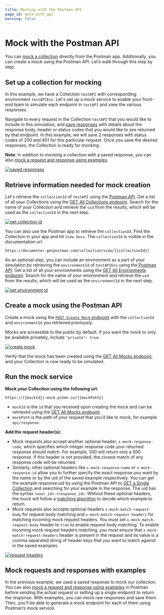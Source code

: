 ```yaml
---
title: Mocking with the Postman API
page_id: mock_with_api
warning: false
---
```


# Mock with the Postman API

You can [mock a collection](/postman/mock_servers/setting_up_mock.md) directly from the Postman app. Additionally, you can create a mock using the Postman API. Let’s walk through this step by step.

## Set up a collection for mocking

In this example, we have a Collection `testAPI` with corresponding environment `testAPIEnv`. Let's set up a mock service to enable your front-end team to simulate each endpoint in `testAPI` and view the various responses.

Navigate to every request in the Collection `testAPI` that you would like to include in this simulation, and [save responses](/postman/sending_api_requests/responses.md) with details about the response body, header or status codes that you would like to see returned by that endpoint. In this example, we will save 2 responses with status codes of 200 and 401 for this particular request. Once you save the desired responses, the Collection is ready for mocking.

**Note**: In addition to mocking a collection with a saved response, you can also [mock a request and response using examples](/postman/collections/examples.md).

[![saved responses](https://s3.amazonaws.com/postman-static-getpostman-com/postman-docs/WS-mock-PM-API67.png)](https://s3.amazonaws.com/postman-static-getpostman-com/postman-docs/WS-mock-PM-API67.png)

## Retrieve information needed for mock creation

Let's retrieve the `collectionId` of `testAPI` using the [Postman API](https://api.getpostman.com/). Get a list of all your Collections using the [GET All Collections endpoint](https://docs.api.getpostman.com/#3190c896-4216-a0a3-aa38-a041d0c2eb72). Search for the name of your Collection and retrieve the `uid` from the results, which will be used as the `collectionId` in the next step.

[![get collection id](https://s3.amazonaws.com/postman-static-getpostman-com/postman-docs/WS-get-info-46.png)](https://s3.amazonaws.com/postman-static-getpostman-com/postman-docs/WS-get-info-46.png)

You can also use the Postman app to retrieve the `collectionId`. Find the Collection in your app and hit `View Docs`. The `collectionId` is visible in the documentation url:

```text
https://documenter.getpostman.com/collection/view/{{collectionId}}
```

As an optional step, you can include an environment as a part of your simulation by retrieving the `environmentId` of `testAPIEnv` using the [Postman API](https://api.getpostman.com/). Get a list of all your environments using the [GET All Environments endpoint](https://docs.api.getpostman.com/#d26bd079-e3e1-aa08-7e21-66f55df99351). Search for the name of your environment and retrieve the `uid` from the results, which will be used as the `environmentId` in the next step.

[![get environment id](https://s3.amazonaws.com/postman-static-getpostman-com/postman-docs/WS-get-info-46.png)](https://s3.amazonaws.com/postman-static-getpostman-com/postman-docs/WS-get-info-46.png)

## Create a mock using the Postman API

Create a mock using the [`POST Create Mock` endpoint](https://docs.api.getpostman.com/#a54b358e-2686-bb4e-15c6-125b23776593) with the `collectionId` and `environmentId` you retrieved previously.

Mocks are accessible to the public by default. If you want the mock to only be available privately, include `"private": true`.

[![create mock](https://s3.amazonaws.com/postman-static-getpostman-com/postman-docs/WS-creaste-mock34.png)](https://s3.amazonaws.com/postman-static-getpostman-com/postman-docs/WS-creaste-mock34.png)

Verify that the mock has been created using the [GET All Mocks endpoint](https://docs.api.getpostman.com/#018b5d62-f6fc-f752-597e-c1eb4bb98d24), and your Collection is now ready to be simulated.

## Run the mock service

**Mock your Collection using the following url:**

```text
https://{{mockId}}.mock.pstmn.io/{{mockPath}}
```

* `mockId` is the `id` that you received upon creating the mock and can be retrieved using the [GET All Mocks endpoint](https://docs.api.getpostman.com/#018b5d62-f6fc-f752-597e-c1eb4bb98d24).
* `mockPath` is the path of your request that you’d like to mock, for example `api/response`.

**Add the request header\(s\):**

* Mock requests also accept another optional header, `x-mock-response-code`, which specifies which integer response code your returned response should match. For example, 500 will return only a 500 response. If this header is not provided, the closest match of any response code will be returned.
* Similarly, other optional headers like `x-mock-response-name` or `x-mock-response-id` allow you to further specify the exact response you want by the name or by the uid of the saved example respectively. You can get the example response uid by using the Postman API to [GET a Single Collection](https://docs.api.getpostman.com/#647806d5-492a-eded-1df6-6529b5dc685c) and searching for your example in the response. The uid has the syntax `<user_id>-<response_id>`. Without these optional headers, the mock will follow a [matching algorithm](/postman/mock_servers/matching_algorithm.md) to decide which example to return.
* Mock requests also accepts optional headers `x-mock-match-request-body` for request body matching and `x-mock-match-request-headers` for matching incoming mock request headers. You must set `x-mock-match-request-body` header to `true` to enable request body matching. To enable incoming mock request headers matching, you must ensure that `x-mock-match-request-headers` header is present in the request and its value is a comma separated string of header keys that you want to match against in the saved examples.

[![request headers](https://s3.amazonaws.com/postman-static-getpostman-com/postman-docs/WS-run-mock40.png)](https://s3.amazonaws.com/postman-static-getpostman-com/postman-docs/WS-run-mock40.png)

## Mock requests and responses with examples

In the previous example, we used a saved response to mock our collection. You can also [mock a request and response using examples](/postman/collections/examples.md) in Postman before sending the actual request or setting up a single endpoint to return the response. With examples, you can mock raw responses and save them. Then, you’ll be able to generate a mock endpoint for each of them using Postman’s mock service.

